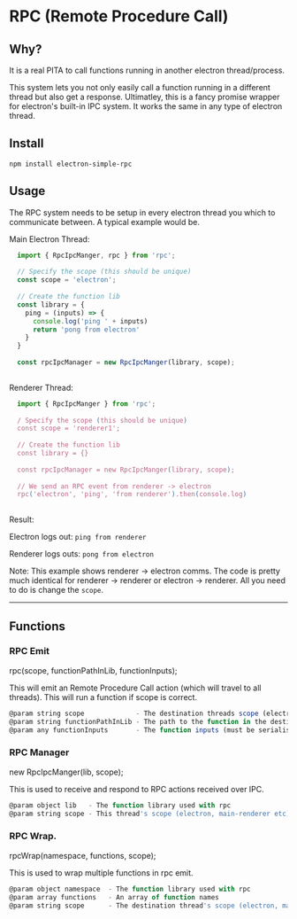 # RPC (Remote Procedure Call)

## Why?
It is a real PITA to call functions running in another electron thread/process. 

This system lets you not only easily call a function running in a different thread but also get a response.
Ultimatley, this is a fancy promise wrapper for electron's built-in IPC system.
It works the same in any type of electron thread.

## Install
`npm install electron-simple-rpc`

## Usage
The RPC system needs to be setup in every electron thread you which to communicate between. A typical example would be.

Main Electron Thread:
```javascript  
  import { RpcIpcManger, rpc } from 'rpc';
  
  // Specify the scope (this should be unique)
  const scope = 'electron';
  
  // Create the function lib
  const library = {
    ping = (inputs) => {
      console.log('ping ' + inputs)
      return 'pong from electron'
    }
  }
  
  const rpcIpcManager = new RpcIpcManger(library, scope);
    
```

Renderer Thread:
```javascript  
  import { RpcIpcManger } from 'rpc';
  
  / Specify the scope (this should be unique)
  const scope = 'renderer1';
  
  // Create the function lib
  const library = {}
  
  const rpcIpcManager = new RpcIpcManger(library, scope);
  
  // We send an RPC event from renderer -> electron
  rpc('electron', 'ping', 'from renderer').then(console.log)
  
```

Result:

Electron logs out:
`ping from renderer`

Renderer logs outs:
`pong from electron`

Note: This example shows renderer -> electron comms. The code is pretty much identical for renderer -> renderer or electron -> renderer. All you need to do is change the `scope`.

---

## Functions

### RPC Emit
rpc(scope, functionPathInLib, functionInputs);

This will emit an Remote Procedure Call action (which will travel
to all threads). This will run a function if scope is correct.

```javascript
@param string scope             - The destination threads scope (electron, main-renderer etc)
@param string functionPathInLib - The path to the function in the destination thread's lib
@param any functionInputs       - The function inputs (must be serialisable, i.e. object, string, number etc)

```

### RPC Manager
new RpcIpcManger(lib, scope);

This is used to receive and respond to RPC actions received over IPC.

```javascript
@param object lib   - The function library used with rpc
@param string scope - This thread's scope (electron, main-renderer etc)
```

### RPC Wrap.
rpcWrap(namespace, functions, scope);

This is used to wrap multiple functions in rpc emit.

```javascript
@param object namespace  - The function library used with rpc
@param array functions   - An array of function names
@param string scope      - The destination thread's scope (electron, main-renderer etc)
```
